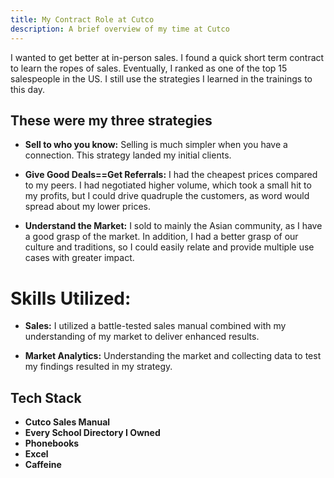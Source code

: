 ```yaml
---
title: My Contract Role at Cutco
description: A brief overview of my time at Cutco
---
```


I wanted to get better at in-person sales. I found a quick short term contract to learn the ropes of sales. Eventually, I ranked as one of the top 15 salespeople in the US. I still use the strategies I learned in the trainings to this day.

## These were my three strategies
- **Sell to who you know:** Selling is much simpler when you have a connection. This strategy landed my initial clients.

- **Give Good Deals==Get Referrals:** I had the cheapest prices compared to my peers. I had negotiated higher volume, which took a small hit to my profits, but I could drive quadruple the customers, as word would spread about my lower prices.

- **Understand the Market:** I sold to mainly the Asian community, as I have a good grasp of the market. In addition, I had a better grasp of our culture and traditions, so I could easily relate and provide multiple use cases with greater impact.

# Skills Utilized:

- **Sales:** I utilized a battle-tested sales manual combined with my understanding of my market to deliver enhanced results.

- **Market Analytics:** Understanding the market and collecting data to test my findings resulted in my strategy.

## Tech Stack
- **Cutco Sales Manual**
- **Every School Directory I Owned**
- **Phonebooks**
- **Excel**
- **Caffeine**
